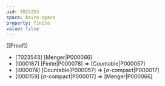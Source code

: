 ```yaml
---
uid: T025253
space: baire-space
property: finite
value: false
---
```

[[Proof]]

* [T023543] [Menger|P000066]
* [I000187] [Finite|P000078] => [Countable|P000057]
* [I000074] [Countable|P000057] => [$\sigma$-compact|P000017]
* [I000159] [$\sigma$-compact|P000017] => [Menger|P000066]

